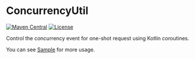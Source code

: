 # ConcurrencyUtil

[![Maven Central](https://img.shields.io/maven-central/v/com.ininmm/concurrencyutil.svg?label=Maven%20Central)](https://search.maven.org/search?q=g:%22com.ininmm%22%20AND%20a:%22concurrencyutil%22)
[![License](https://img.shields.io/badge/license-Apache%202.0-blue.svg)](https://github.com/ininmm/ConcurrencyUtil/blob/main/LICENSE)

Control the concurrency event for one-shot request using Kotlin coroutines.

You can see [Sample](app/src/main/java/com/ininmm/concurrencyutil/sample/Sample.kt) for more usage.
